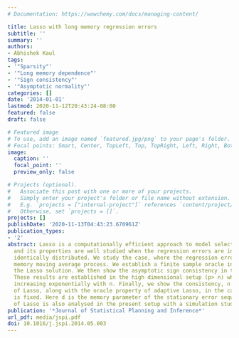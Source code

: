 ```yaml
---
# Documentation: https://wowchemy.com/docs/managing-content/

title: Lasso with long memory regression errors
subtitle: ''
summary: ''
authors:
- Abhishek Kaul
tags:
- '"Sparsity"'
- '"Long memory dependence"'
- '"Sign consistency"'
- '"Asymptotic normality"'
categories: []
date: '2014-01-01'
lastmod: 2020-11-12T20:43:24-08:00
featured: false
draft: false

# Featured image
# To use, add an image named `featured.jpg/png` to your page's folder.
# Focal points: Smart, Center, TopLeft, Top, TopRight, Left, Right, BottomLeft, Bottom, BottomRight.
image:
  caption: ''
  focal_point: ''
  preview_only: false

# Projects (optional).
#   Associate this post with one or more of your projects.
#   Simply enter your project's folder or file name without extension.
#   E.g. `projects = ["internal-project"]` references `content/project/deep-learning/index.md`.
#   Otherwise, set `projects = []`.
projects: []
publishDate: '2020-11-13T04:43:23.670961Z'
publication_types:
- '2'
abstract: Lasso is a computationally efficient approach to model selection and estimation,
  and its properties are well studied when the regression errors are independent and
  identically distributed. We study the case, where the regression errors form a long
  memory moving average process. We establish a finite sample oracle inequality for
  the Lasso solution. We then show the asymptotic sign consistency in this setup.
  These results are established in the high dimensional setup (p> n) where p can be
  increasing exponentially with n. Finally, we show the consistency, n 1/2− d-consistency
  of Lasso, along with the oracle property of adaptive Lasso, in the case where p
  is fixed. Here d is the memory parameter of the stationary error sequence. The performance
  of Lasso is also analysed in the present setup with a simulation study.
publication: '*Journal of Statistical Planning and Inference*'
url_pdf: media/jspi.pdf
doi: 10.1016/j.jspi.2014.05.003
---
```

